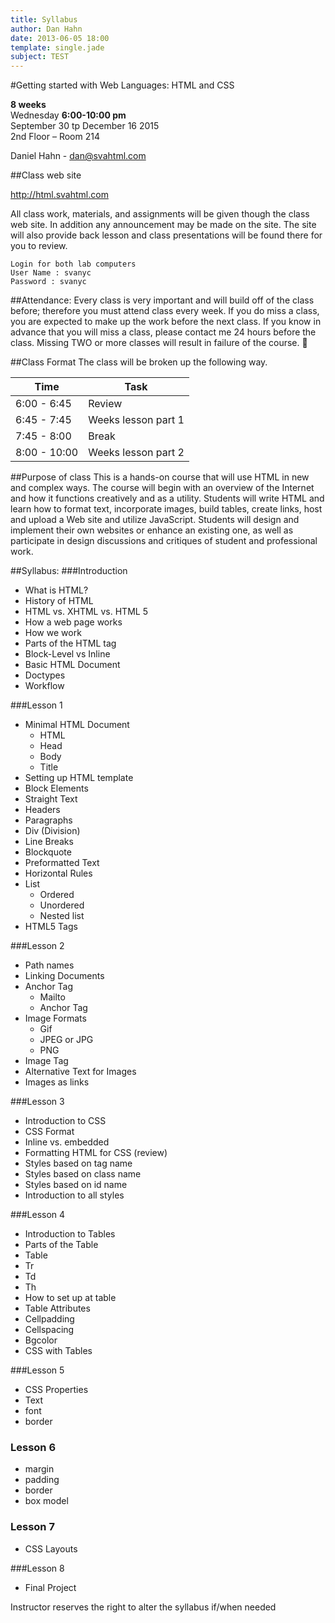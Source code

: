 ```yaml
---
title: Syllabus
author: Dan Hahn
date: 2013-06-05 18:00
template: single.jade
subject: TEST
---
```


#Getting started with Web Languages: HTML and CSS

**8 weeks**<br>
Wednesday **6:00-10:00 pm**<br>
September 30 tp December 16 2015<br>
2nd Floor – Room 214

Daniel Hahn - dan@svahtml.com

##Class web site

http://html.svahtml.com

All class work, materials, and assignments will be given though the class web site.  In addition any announcement may be made on the site. The site will also provide back lesson and class presentations will be found there for you to review.

    Login for both lab computers
    User Name : svanyc
    Password : svanyc

##Attendance:
Every class is very important and will build off of the class before; therefore you must attend class every week. If you do miss a class, you are expected to make up the work before the next class. If you know in advance that you will miss a class, please contact me 24 hours before the class. Missing TWO or more classes will result in failure of the course.


##Class Format
The class will be broken up the following way.

Time|Task
--|--
6:00 - 6:45|Review
6:45 - 7:45 |Weeks lesson part 1
7:45 - 8:00 |Break
8:00 - 10:00  |Weeks lesson part 2

##Purpose of class
This is a hands-on course that will use HTML in new and complex ways. The course will begin with an overview of the Internet and how it functions creatively and as a utility. Students will write HTML and learn how to format text, incorporate images, build tables, create links, host and upload a Web site and utilize JavaScript. Students will design and implement their own websites or enhance an existing one, as well as participate in design discussions and critiques of student and professional work.

##Syllabus:
###Introduction

* What is HTML?
* History of HTML
* HTML vs. XHTML vs. HTML 5
* How a web page works
* How we work
* Parts of the HTML tag
* Block-Level vs Inline
* Basic HTML Document
* Doctypes
* Workflow

###Lesson 1

* Minimal HTML Document
    * HTML
    * Head
    * Body
    * Title
* Setting up HTML template
* Block Elements
* Straight Text
* Headers
* Paragraphs
* Div (Division)
* Line Breaks
* Blockquote
* Preformatted Text
* Horizontal Rules
* List
    * Ordered
    * Unordered
    * Nested list
* HTML5 Tags

###Lesson 2

* Path names
* Linking Documents
* Anchor Tag
    * Mailto
    * Anchor Tag
* Image Formats
    * Gif
    * JPEG or JPG
    * PNG
* Image Tag
* Alternative Text for Images
* Images as links

###Lesson 3
* Introduction to CSS
* CSS Format
* Inline vs. embedded
* Formatting HTML for CSS (review)
* Styles based on tag name
* Styles based on class name
* Styles based on id name
* Introduction to all styles

###Lesson 4
* Introduction to Tables
* Parts of the Table
* Table
* Tr
* Td
* Th
* How to set up at table
* Table Attributes
* Cellpadding
* Cellspacing
* Bgcolor
* CSS with Tables

###Lesson 5
* CSS Properties
* Text
* font
* border

### Lesson 6
* margin
* padding
* border
* box model

### Lesson 7
* CSS Layouts

###Lesson 8
* Final Project

Instructor reserves the right to alter the syllabus if/when needed
